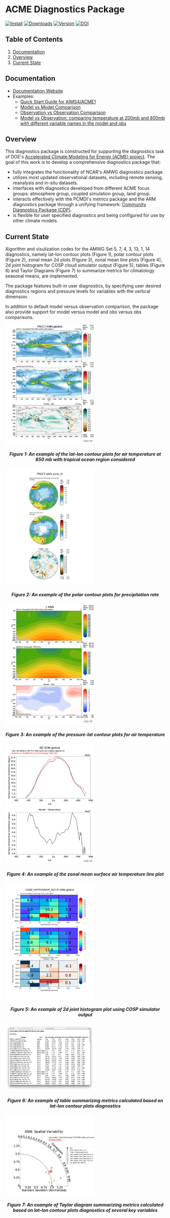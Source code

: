 # ACME Diagnostics Package

[![Install](https://anaconda.org/acme/acme_diags/badges/installer/conda.svg)](https://anaconda.org/acme/acme_diags)
[![Downloads](https://anaconda.org/acme/acme_diags/badges/downloads.svg)](https://anaconda.org/acme/acme_diags)
[![Version](https://anaconda.org/acme/acme_diags/badges/version.svg)](https://anaconda.org/acme/acme_diags)
[![DOI](https://zenodo.org/badge/DOI/10.5281/zenodo.1009157.svg)](https://doi.org/10.5281/zenodo.1009157)


## Table of Contents
1. [Documentation](#doc)
2. [Overview](#overview)
3. [Current State](#current-state)

## Documentation <a name="doc"></a>
* [Documentation Website](https://acme-climate.github.io/acme_diags)
* Examples:
  * [Quick Start Guide for AIMS4/ACME1](https://acme-climate.github.io/acme_diags/docs/html/quick-guide-aims4.html)
  * [Model vs Model Comparison](https://github.com/ACME-Climate/acme_diags/blob/master/examples/model-vs-model/model-vs-model.ipynb)
  * [Observation vs Observation Comparison](https://github.com/ACME-Climate/acme_diags/blob/master/examples/obs-vs-obs/obs-vs-obs.ipynb)
  * [Model vs Observation: comparing temperature at 200mb and 800mb with different variable names in the model and obs](https://github.com/ACME-Climate/acme_diags/blob/master/examples/model-vs-obs/model-vs-obs.ipynb)

## Overview<a name="overview"></a>
This diagnostics package is constructed for supporting the diagnostics task of DOE's [Accelerated Climate Modeling for Energy (ACME) project](https://climatemodeling.science.energy.gov/projects/accelerated-climate-modeling-energy). The goal of this work is to develop a comprehensive diagnostics package that:

* fully integrates the functionality of NCAR's AMWG diagnostics package.
* utilizes most updated observational datasets, including remote sensing, reanalysis and in-situ datasets. 
* interfaces with diagnostics developed from different ACME focus groups: atmosphere group, coupled simulation group, land group.
* interacts effectively with the PCMDI's metrics package and the ARM diagnostics package through a unifying framework: [Community Diagnostics Package (CDP)](https://github.com/UV-CDAT/cdp).
* is flexible for user specified diagnostics and being configured for use by other climate models.

## Current State <a name="current-state"></a>
Algorithm and visulization codes for the AMWG Set 5, 7, 4, 3, 13, 1, 14 diagnostics, namely lat-lon contour plots (Figure 1), polar contour plots (Figure 2), zonal mean 2d plots (Figure 3), zonal mean line plots (Figure 4), 2d joint histogram for COSP cloud simulator output (Figure 5), tables (Figure 6) and Taylor Diagrams (Figure 7) to summarize metrics for climatology seasonal means, are implemented. 

The package features built-in user diagnostics, by specifying user desired diagnostics regions and pressure levels for variables with the vertical dimension. 

In addition to default model versus observation comparison, the package also provide support for model versus model and obs versus obs comparisons. 

<img src="misc/example_fig1.png" alt="Figure1" style="width: 280px;"/>
<h5 align="center">Figure 1: An example of the lat-lon contour plots for air temperature at 850 mb with tropical ocean region considered</h5> 

<img src="misc/example_fig2.png" alt="Figure2" style="width: 280px;"/>
<h5 align="center">Figure 2: An example of the polar contour plots for precipitation rate</h5> 

<img src="misc/example_fig3.png" alt="Figure3" style="width: 280px;"/>
<h5 align="center">Figure 3: An example of the pressure-lat contour plots for air temperature </h5> 

<img src="misc/example_fig4.png" alt="Figure4" style="width: 280px;"/>
<h5 align="center">Figure 4: An example of the zonal mean surface air temperature line plot </h5> 

<img src="misc/example_fig5.png" alt="Figure5" style="width: 280px;"/>
<h5 align="center">Figure 5: An example of 2d joint histogram plot using COSP simulator output</h5>

<img src="misc/example_fig6.png" alt="Figure6" style="width: 280px;"/>
<h5 align="center">Figure 6: An example of table summarizing metrics calculated based on lat-lon contour plots diagnostics</h5>

<img src="misc/example_fig7.png" alt="Figure7" style="width: 280px;"/>
<h5 align="center">Figure 7: An example of Taylor diagram summarizing metrics calculated based on lat-lon contour plots diagnostics of several key variables</h5>


